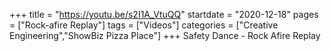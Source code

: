 +++
title = "https://youtu.be/s2I1A_VtuQQ"
startdate = "2020-12-18"
pages = ["Rock-afire Replay"]
tags = ["Videos"]
categories = ["Creative Engineering","ShowBiz Pizza Place"]
+++
Safety Dance - Rock Afire Replay
